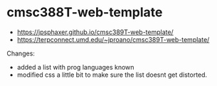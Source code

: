 # cmsc388T-web-template
- https://jpsphaxer.github.io/cmsc389T-web-template/
- https://terpconnect.umd.edu/~jproano/cmsc389T-web-template/

Changes: 
- added a list with prog languages known
- modified css a little bit to make sure the list doesnt get distorted. 
